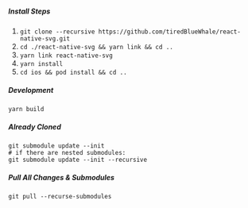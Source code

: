 ##### Install Steps 
1. `git clone --recursive https://github.com/tiredBlueWhale/react-native-svg.git`
2. `cd ./react-native-svg && yarn link && cd ..`
3. `yarn link react-native-svg`
4. `yarn install`
5. `cd ios && pod install && cd ..`

##### Development
`yarn build`

##### Already Cloned
```
git submodule update --init
# if there are nested submodules:
git submodule update --init --recursive
```

##### Pull All Changes & Submodules
`git pull --recurse-submodules`